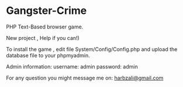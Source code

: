 # Gangster-Crime
PHP Text-Based browser game.

New project , Help if you can!)

To install the game , edit file System/Config/Config.php and upload the database file to your phpmyadmin.

Admin information:
username: admin
password: admin

For any question you might message me on: harbzali@gmail.com
